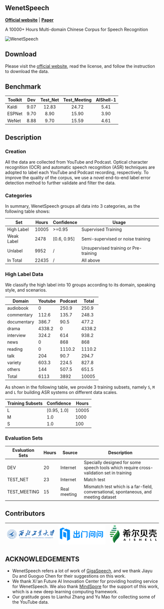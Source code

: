 ## WenetSpeech

[**Official website**](https://wenet-e2e.github.io/WenetSpeech/)
| [**Paper**](https://arxiv.org/pdf/2110.03370.pdf)

A 10000+ Hours Multi-domain Chinese Corpus for Speech Recognition

![WenetSpeech](res/wenetspeech.jpg)


## Download

Please visit the [official website](https://wenet-e2e.github.io/WenetSpeech/),
read the license, and follow the instruction to download the data.


## Benchmark

| Toolkit | Dev  | Test\_Net | Test\_Meeting | AIShell-1 |
|---------|------|:---------:|:-------------:|:---------:|
| Kaldi   | 9.07 |   12.83   |     24.72     |    5.41   |
| ESPNet  | 9.70 |    8.90   |     15.90     |    3.90   |
| WeNet   | 8.88 |    9.70   |     15.59     |    4.61   |

## Description

### Creation

All the data are collected from YouTube and Podcast. Optical character recognition (OCR) and automatic speech recognition (ASR) techniques are adopted to label each YouTube and Podcast recording, respectively. To improve the quality of the corpus, we use a novel end-to-end label error detection method to further validate and filter the data.


### Categories

In summary, WenetSpeech groups all data into 3 categories, as the following table shows:

| Set        | Hours | Confidence  | Usage                                 |
|------------|-------|-------------|---------------------------------------|
| High Label | 10005 | >=0.95      | Supervised Training                   |
| Weak Label | 2478  | [0.6, 0.95] | Semi-supervised or noise training     |
| Unlabel    | 9952  | /           | Unsupervised training or Pre-training |
| In Total   | 22435 | /           | All above                             |

### High Label Data

We classify the high label into 10 groups according to its domain, speaking style, and scenarios.

| Domain      | Youtube | Podcast | Total  |
|-------------|---------|---------|--------|
| audiobook   | 0       | 250.9   | 250.9  |
| commentary  | 112.6   | 135.7   | 248.3  |
| documentary | 386.7   | 90.5    | 477.2  |
| drama       | 4338.2  | 0       | 4338.2 |
| interview   | 324.2   | 614     | 938.2  |
| news        | 0       | 868     | 868    |
| reading     | 0       | 1110.2  | 1110.2 |
| talk        | 204     | 90.7    | 294.7  |
| variety     | 603.3   | 224.5   | 827.8  |
| others      | 144     | 507.5   | 651.5  |
| Total       | 6113    | 3892    | 10005  |

As shown in the following table, we provide 3 training subsets, namely `S`, `M` and `L` for building ASR systems on different data scales.

| Training Subsets | Confidence  | Hours |
|------------------|-------------|-------|
| L                | [0.95, 1.0] | 10005 |
| M                | 1.0         | 1000  |
| S                | 1.0         | 100   |

### Evaluation Sets

| Evaluation Sets | Hours | Source       | Description                                                                             |
|-----------------|-------|--------------|-----------------------------------------------------------------------------------------|
| DEV             | 20    | Internet     | Specially designed for some speech tools which require cross-validation set in training |
| TEST\_NET       | 23    | Internet     | Match test                                                                              |
| TEST\_MEETING   | 15    | Real meeting | Mismatch test which is a far-field, conversational, spontaneous, and meeting dataset   |

## Contributors

| <a href="http://lxie.npu-aslp.org" target="_blank"><img src="https://raw.githubusercontent.com/wenet-e2e/wenet-contributors/main/colleges/nwpu.png" width="250px"></a> | <a href="https://www.chumenwenwen.com" target="_blank"><img src="https://raw.githubusercontent.com/wenet-e2e/wenet-contributors/main/companies/chumenwenwen.png" width="250px"></a> | <a href="http://www.aishelltech.com" target="_blank"><img src="https://raw.githubusercontent.com/wenet-e2e/wenet-contributors/main/companies/aishelltech.png" width="250px"></a> |
| ---- | ---- | ---- |


## ACKNOWLEDGEMENTS

* WenetSpeech refers a lot of work of [GigaSpeech](https://github.com/SpeechColab/GigaSpeech), and we thank Jiayu Du and Guoguo Chen for their suggestions on this work.
* We thank Xi'an Future AI Innovation Center for providing hosting service for WenetSpeech. We also thank [MindSpore](https://www.mindspore.cn/) for the support of this work, which is a new deep learning computing framework.
* Our gratitude goes to Lianhui Zhang and Yu Mao for collecting some of the YouTube data.

